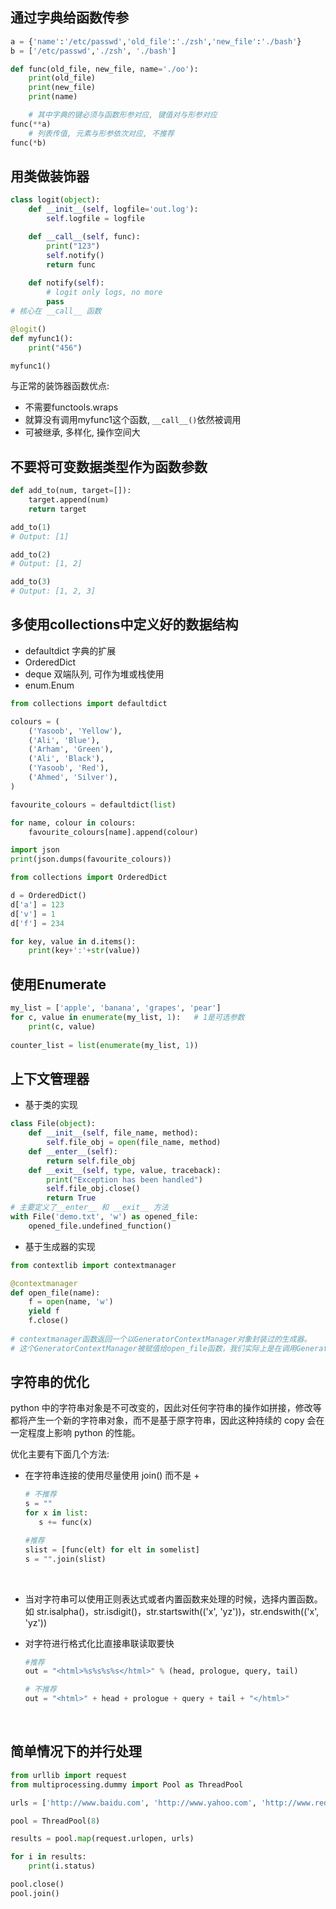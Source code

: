 ## 通过字典给函数传参

```python
a = {'name':'/etc/passwd','old_file':'./zsh','new_file':'./bash'}
b = ['/etc/passwd','./zsh', './bash']

def func(old_file, new_file, name='./oo'):
    print(old_file)
    print(new_file)
    print(name)

    # 其中字典的键必须与函数形参对应, 键值对与形参对应
func(**a)
	# 列表传值, 元素与形参依次对应, 不推荐
func(*b)
```



## 用类做装饰器

```python
class logit(object):
    def __init__(self, logfile='out.log'):
        self.logfile = logfile

    def __call__(self, func):
        print("123")
        self.notify()
        return func
        
    def notify(self):
        # logit only logs, no more
        pass
# 核心在 __call__ 函数

@logit()
def myfunc1():
    print("456")

myfunc1()
```

与正常的装饰器函数优点:

- 不需要functools.wraps
- 就算没有调用myfunc1这个函数, `__call__()`依然被调用
- 可被继承, 多样化, 操作空间大



## 不要将可变数据类型作为函数参数

```python
def add_to(num, target=[]):
    target.append(num)
    return target

add_to(1)
# Output: [1]

add_to(2)
# Output: [1, 2]

add_to(3)
# Output: [1, 2, 3]

```



## 多使用collections中定义好的数据结构

- defaultdict      字典的扩展
- OrderedDict    
- deque     双端队列, 可作为堆或栈使用
- enum.Enum 

```python
from collections import defaultdict

colours = (
    ('Yasoob', 'Yellow'),
    ('Ali', 'Blue'),
    ('Arham', 'Green'),
    ('Ali', 'Black'),
    ('Yasoob', 'Red'),
    ('Ahmed', 'Silver'),
)

favourite_colours = defaultdict(list)

for name, colour in colours:
    favourite_colours[name].append(colour)

import json
print(json.dumps(favourite_colours))
```

```python
from collections import OrderedDict

d = OrderedDict()
d['a'] = 123
d['v'] = 1
d['f'] = 234

for key, value in d.items():
    print(key+':'+str(value))
```



## 使用Enumerate

```python
my_list = ['apple', 'banana', 'grapes', 'pear']
for c, value in enumerate(my_list, 1):   # 1是可选参数
    print(c, value)
    
counter_list = list(enumerate(my_list, 1))
```



## 上下文管理器

- 基于类的实现

```python
class File(object):
    def __init__(self, file_name, method):
        self.file_obj = open(file_name, method)
    def __enter__(self):
        return self.file_obj
    def __exit__(self, type, value, traceback):
        print("Exception has been handled")
        self.file_obj.close()
        return True
# 主要定义了__enter__ 和 __exit__ 方法
with File('demo.txt', 'w') as opened_file:
    opened_file.undefined_function()
```

- 基于生成器的实现

```python
from contextlib import contextmanager

@contextmanager
def open_file(name):
    f = open(name, 'w')
    yield f
    f.close()
    
# contextmanager函数返回一个以GeneratorContextManager对象封装过的生成器。
# 这个GeneratorContextManager被赋值给open_file函数，我们实际上是在调用GeneratorContextManager对象。
```



## 字符串的优化

python 中的字符串对象是不可改变的，因此对任何字符串的操作如拼接，修改等都将产生一个新的字符串对象，而不是基于原字符串，因此这种持续的 copy 会在一定程度上影响 python 的性能。

优化主要有下面几个方法:

- 在字符串连接的使用尽量使用 join() 而不是 +

  ```python
  # 不推荐
  s = ""
  for x in list: 
     s += func(x)

  #推荐
  slist = [func(elt) for elt in somelist] 
  s = "".join(slist)
  ```

  ​

- 当对字符串可以使用正则表达式或者内置函数来处理的时候，选择内置函数。如 str.isalpha()，str.isdigit()，str.startswith(('x', 'yz'))，str.endswith(('x', 'yz'))

- 对字符进行格式化比直接串联读取要快

  ```python
  #推荐
  out = "<html>%s%s%s%s</html>" % (head, prologue, query, tail)

  # 不推荐
  out = "<html>" + head + prologue + query + tail + "</html>"
  ```

  ​
  
## 简单情况下的并行处理


```python
from urllib import request
from multiprocessing.dummy import Pool as ThreadPool

urls = ['http://www.baidu.com', 'http://www.yahoo.com', 'http://www.reddit.com', 'http://lcamtuf.coredump.cx/afl/',  'http://www.python.org', 'http://www.python.org/about/', 'http://planet.python.org/', 'https://wiki.python.org/','http://www.python.org/doc/']

pool = ThreadPool(8)

results = pool.map(request.urlopen, urls)

for i in results:
    print(i.status)

pool.close()
pool.join()
```
